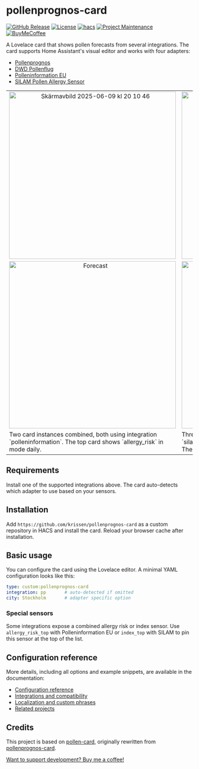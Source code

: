 # pollenprognos-card

[![GitHub Release][releases-shield]][releases]
[![License][license-shield]](LICENSE)
[![hacs][hacsbadge]][hacs]
[![Project Maintenance][maintenance-shield]][user_profile]
[![BuyMeCoffee][buymecoffeebadge]][buymecoffee]

A Lovelace card that shows pollen forecasts from several integrations. The card supports Home Assistant's visual editor and works with four adapters:

- [Pollenprognos](https://github.com/JohNan/homeassistant-pollenprognos)
- [DWD Pollenflug](https://github.com/mampfes/hacs_dwd_pollenflug)
- [Polleninformation EU](https://github.com/krissen/polleninformation)
- [SILAM Pollen Allergy Sensor](https://github.com/danishru/silam_pollen)

<table align="center">
  <tr>
    <td align="center" valign="middle">
           <img width="450" alt="Skärmavbild 2025-06-09 kl  20 10 46" src="https://github.com/user-attachments/assets/9385ba7a-57d8-434a-89ce-9e03892afce3" />
    </td>
    <td align="center" valign="middle">
      <img width="450" alt="Skärmavbild 2025-05-30 kl  12 38 11" src="https://github.com/user-attachments/assets/39ae37a5-6eb5-49b7-b323-80d96923d72e" />
    </td>
  </tr>
  <tr>
    <td align="center" valign="middle">
            <img width="450" alt="Forecast" src="https://github.com/user-attachments/assets/9c2df78f-6b62-4d88-a623-312fda24fab8" />
    </td>
    <td align="center" valign="middle">
<img width="450" alt="Skärmavbild 2025-08-04 kl  09 46 28" src="https://github.com/user-attachments/assets/91d051f2-dce1-4215-adbd-6f70e2968c1b" />
    </td>
  </tr>
  <tr>
    <td>Two card instances combined, both using integration `polleninformation`. The top card shows `allergy_risk` in mode daily.</td>
    <td>Three card instances combined, all using integration `silam_pollen`. The top-most card uses mode `minimal`. The middle card `twice_daily`, and the bottom card `hourly`.</td>
  </tr>
</table>

## Requirements

Install one of the supported integrations above. The card auto-detects which adapter to use based on your sensors.

## Installation

Add `https://github.com/krissen/pollenprognos-card` as a custom repository in HACS and install the card. Reload your browser cache after installation.

## Basic usage

You can configure the card using the Lovelace editor. A minimal YAML configuration looks like this:

```yaml
type: custom:pollenprognos-card
integration: pp       # auto-detected if omitted
city: Stockholm       # adapter specific option
```

### Special sensors

Some integrations expose a combined allergy risk or index sensor. Use
`allergy_risk_top` with Polleninformation EU or `index_top` with SILAM to
pin this sensor at the top of the list.

## Configuration reference

More details, including all options and example snippets, are available in the documentation:

- [Configuration reference](docs/configuration.md)
- [Integrations and compatibility](docs/integrations.md)
- [Localization and custom phrases](docs/localization.md)
- [Related projects](docs/related-projects.md)

## Credits

This project is based on [pollen-card](https://github.com/nidayand/lovelace-pollen-card), originally rewritten from [pollenprognos-card](https://github.com/isabellaalstrom/lovelace-pollenprognos-card).

[Want to support development? Buy me a coffee!](https://coff.ee/krissen)

[hacs]: https://hacs.xyz
[hacsbadge]: https://img.shields.io/badge/HACS-Official-blue.svg?style=for-the-badge
[license-shield]: https://img.shields.io/github/license/krissen/pollenprognos-card.svg?style=for-the-badge
[maintenance-shield]: https://img.shields.io/badge/maintainer-%40krissen-blue.svg?style=for-the-badge
[releases-shield]: https://img.shields.io/github/release/krissen/pollenprognos-card.svg?style=for-the-badge
[releases]: https://github.com/krissen/pollenprognos-card/releases
[user_profile]: https://github.com/krissen
[buymecoffee]: https://coff.ee/krissen
[buymecoffeebadge]: https://img.shields.io/badge/buy%20me%20a%20coffee-donate-yellow.svg?style=for-the-badge
